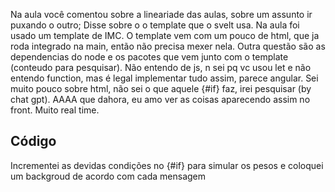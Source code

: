 Na aula você comentou sobre a lineariade das aulas, sobre um assunto ir puxando o outro;
Disse sobre o o template que o svelt usa. Na aula foi usado um template de IMC.
O template vem com um pouco de html, que ja roda integrado na main, então não precisa mexer nela.
Outra questão são as dependencias do node e os pacotes que vem junto com o template (conteudo para pesquisar).
Não entendo de js, n sei pq vc usou let e não entendo function, mas é legal implementar tudo assim, parece angular.
Sei muito pouco sobre html, não sei o que aquele {#if} faz, irei pesquisar (by chat gpt). 
AAAA que dahora, eu amo ver as coisas aparecendo assim no front. Muito real time.


## Código

Incrementei as devidas condições no {#if} para simular os pesos e coloquei um backgroud
de acordo com cada mensagem